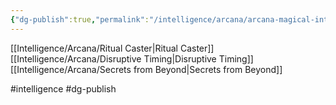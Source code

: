 ```yaml
---
{"dg-publish":true,"permalink":"/intelligence/arcana/arcana-magical-intuition/"}
---
```


[[Intelligence/Arcana/Ritual Caster\|Ritual Caster]]
[[Intelligence/Arcana/Disruptive Timing\|Disruptive Timing]]
[[Intelligence/Arcana/Secrets from Beyond\|Secrets from Beyond]]


#intelligence #dg-publish
